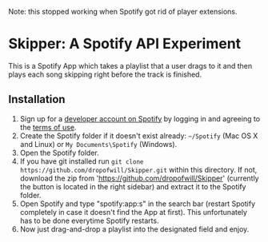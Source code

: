 Note: this stopped working when Spotify got rid of player extensions.

# Skipper: A Spotify API Experiment

This is a Spotify App which takes a playlist that a user drags to it and then plays each song skipping right before the track is finished.

## Installation

 1. Sign up for a [developer account on Spotify](https://developer.spotify.com/technologies/apps/#developer) by logging in and agreeing to the [terms of use](https://developer.spotify.com/technologies/apps/terms-of-use/).
 2. Create the Spotify folder if it doesn't exist already: `~/Spotify` (Mac OS X and Linux) or `My Documents\Spotify` (Windows).
 3. Open the Spotify folder.
 4. If you have git installed run `git clone https://github.com/dropofwill/Skipper.git` within this directory.
 If not, download the zip from 'https://github.com/dropofwill/Skipper' (currently the button is located in the right sidebar) and extract it to the Spotify folder.
 5. Open Spotify and type "spotify:app:s" in the search bar (restart Spotify completely in case it doesn't find the App at first). This unfortunately has to be done everytime Spotify restarts.
 6. Now just drag-and-drop a playlist into the designated field and enjoy.
